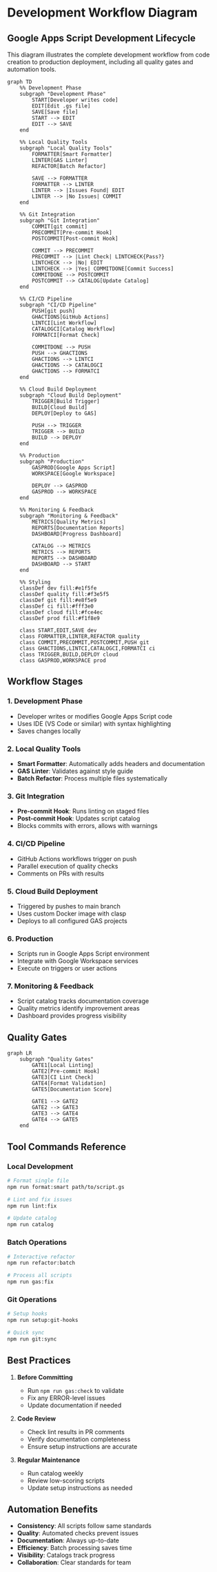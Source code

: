 # Development Workflow Diagram

## Google Apps Script Development Lifecycle

This diagram illustrates the complete development workflow from code creation to production deployment, including all quality gates and automation tools.

```mermaid
graph TD
    %% Development Phase
    subgraph "Development Phase"
        START[Developer writes code]
        EDIT[Edit .gs file]
        SAVE[Save file]
        START --> EDIT
        EDIT --> SAVE
    end
    
    %% Local Quality Tools
    subgraph "Local Quality Tools"
        FORMATTER[Smart Formatter]
        LINTER[GAS Linter]
        REFACTOR[Batch Refactor]
        
        SAVE --> FORMATTER
        FORMATTER --> LINTER
        LINTER --> |Issues Found| EDIT
        LINTER --> |No Issues| COMMIT
    end
    
    %% Git Integration
    subgraph "Git Integration"
        COMMIT[git commit]
        PRECOMMIT[Pre-commit Hook]
        POSTCOMMIT[Post-commit Hook]
        
        COMMIT --> PRECOMMIT
        PRECOMMIT --> |Lint Check| LINTCHECK{Pass?}
        LINTCHECK --> |No| EDIT
        LINTCHECK --> |Yes| COMMITDONE[Commit Success]
        COMMITDONE --> POSTCOMMIT
        POSTCOMMIT --> CATALOG[Update Catalog]
    end
    
    %% CI/CD Pipeline
    subgraph "CI/CD Pipeline"
        PUSH[git push]
        GHACTIONS[GitHub Actions]
        LINTCI[Lint Workflow]
        CATALOGCI[Catalog Workflow]
        FORMATCI[Format Check]
        
        COMMITDONE --> PUSH
        PUSH --> GHACTIONS
        GHACTIONS --> LINTCI
        GHACTIONS --> CATALOGCI
        GHACTIONS --> FORMATCI
    end
    
    %% Cloud Build Deployment
    subgraph "Cloud Build Deployment"
        TRIGGER[Build Trigger]
        BUILD[Cloud Build]
        DEPLOY[Deploy to GAS]
        
        PUSH --> TRIGGER
        TRIGGER --> BUILD
        BUILD --> DEPLOY
    end
    
    %% Production
    subgraph "Production"
        GASPROD[Google Apps Script]
        WORKSPACE[Google Workspace]
        
        DEPLOY --> GASPROD
        GASPROD --> WORKSPACE
    end
    
    %% Monitoring & Feedback
    subgraph "Monitoring & Feedback"
        METRICS[Quality Metrics]
        REPORTS[Documentation Reports]
        DASHBOARD[Progress Dashboard]
        
        CATALOG --> METRICS
        METRICS --> REPORTS
        REPORTS --> DASHBOARD
        DASHBOARD --> START
    end
    
    %% Styling
    classDef dev fill:#e1f5fe
    classDef quality fill:#f3e5f5
    classDef git fill:#e8f5e9
    classDef ci fill:#fff3e0
    classDef cloud fill:#fce4ec
    classDef prod fill:#f1f8e9
    
    class START,EDIT,SAVE dev
    class FORMATTER,LINTER,REFACTOR quality
    class COMMIT,PRECOMMIT,POSTCOMMIT,PUSH git
    class GHACTIONS,LINTCI,CATALOGCI,FORMATCI ci
    class TRIGGER,BUILD,DEPLOY cloud
    class GASPROD,WORKSPACE prod
```

## Workflow Stages

### 1. Development Phase
- Developer writes or modifies Google Apps Script code
- Uses IDE (VS Code or similar) with syntax highlighting
- Saves changes locally

### 2. Local Quality Tools
- **Smart Formatter**: Automatically adds headers and documentation
- **GAS Linter**: Validates against style guide
- **Batch Refactor**: Process multiple files systematically

### 3. Git Integration
- **Pre-commit Hook**: Runs linting on staged files
- **Post-commit Hook**: Updates script catalog
- Blocks commits with errors, allows with warnings

### 4. CI/CD Pipeline
- GitHub Actions workflows trigger on push
- Parallel execution of quality checks
- Comments on PRs with results

### 5. Cloud Build Deployment
- Triggered by pushes to main branch
- Uses custom Docker image with clasp
- Deploys to all configured GAS projects

### 6. Production
- Scripts run in Google Apps Script environment
- Integrate with Google Workspace services
- Execute on triggers or user actions

### 7. Monitoring & Feedback
- Script catalog tracks documentation coverage
- Quality metrics identify improvement areas
- Dashboard provides progress visibility

## Quality Gates

```mermaid
graph LR
    subgraph "Quality Gates"
        GATE1[Local Linting]
        GATE2[Pre-commit Hook]
        GATE3[CI Lint Check]
        GATE4[Format Validation]
        GATE5[Documentation Score]
        
        GATE1 --> GATE2
        GATE2 --> GATE3
        GATE3 --> GATE4
        GATE4 --> GATE5
    end
```

## Tool Commands Reference

### Local Development
```bash
# Format single file
npm run format:smart path/to/script.gs

# Lint and fix issues
npm run lint:fix

# Update catalog
npm run catalog
```

### Batch Operations
```bash
# Interactive refactor
npm run refactor:batch

# Process all scripts
npm run gas:fix
```

### Git Operations
```bash
# Setup hooks
npm run setup:git-hooks

# Quick sync
npm run git:sync
```

## Best Practices

1. **Before Committing**
   - Run `npm run gas:check` to validate
   - Fix any ERROR-level issues
   - Update documentation if needed

2. **Code Review**
   - Check lint results in PR comments
   - Verify documentation completeness
   - Ensure setup instructions are accurate

3. **Regular Maintenance**
   - Run catalog weekly
   - Review low-scoring scripts
   - Update setup instructions as needed

## Automation Benefits

- **Consistency**: All scripts follow same standards
- **Quality**: Automated checks prevent issues
- **Documentation**: Always up-to-date
- **Efficiency**: Batch processing saves time
- **Visibility**: Catalogs track progress
- **Collaboration**: Clear standards for team